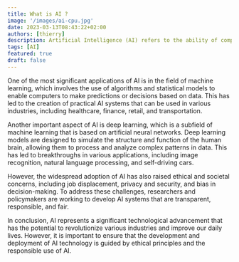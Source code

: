 ```yaml
---
title: What is AI ?
image: '/images/ai-cpu.jpg'
date: 2023-03-13T08:43:22+02:00
authors: [thierry]
description: Artificial Intelligence (AI) refers to the ability of computers and machines to perform tasks that typically require human intelligence, such as visual perception, speech recognition, decision-making, and language translation. The development of AI technology has been driven by advancements in computer processing power, data storage and the availability of large datasets for training machine learning models. This has led to significant progress in various AI subfields, including computer vision, natural language processing, and robotics.
tags: [AI]
featured: true
draft: false
---
```


One of the most significant applications of AI is in the field of machine learning, which involves the use of algorithms and statistical models to enable computers to make predictions or decisions based on data. This has led to the creation of practical AI systems that can be used in various industries, including healthcare, finance, retail, and transportation.

Another important aspect of AI is deep learning, which is a subfield of machine learning that is based on artificial neural networks. Deep learning models are designed to simulate the structure and function of the human brain, allowing them to process and analyze complex patterns in data. This has led to breakthroughs in various applications, including image recognition, natural language processing, and self-driving cars.

However, the widespread adoption of AI has also raised ethical and societal concerns, including job displacement, privacy and security, and bias in decision-making. To address these challenges, researchers and policymakers are working to develop AI systems that are transparent, responsible, and fair.

In conclusion, AI represents a significant technological advancement that has the potential to revolutionize various industries and improve our daily lives. However, it is important to ensure that the development and deployment of AI technology is guided by ethical principles and the responsible use of AI.
